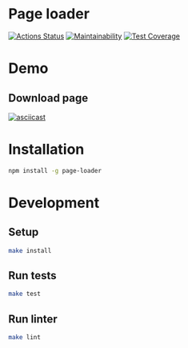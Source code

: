 #  Page loader

[![Actions Status](https://github.com/alex-popov-tech/backend-project-lvl3/workflows/CI/badge.svg)](https://github.com/alex-popov-tech/backend-project-lvl3/actions)
[![Maintainability](https://api.codeclimate.com/v1/badges/e80544abda5ef636d6f3/maintainability)](https://codeclimate.com/github/alex-popov-tech/backend-project-lvl3/maintainability)
[![Test Coverage](https://api.codeclimate.com/v1/badges/e80544abda5ef636d6f3/test_coverage)](https://codeclimate.com/github/alex-popov-tech/backend-project-lvl3/test_coverage)

# Demo

## Download page

[![asciicast](https://asciinema.org/a/jPbI7tUokD59MKB6StIqyQo7j.svg)](https://asciinema.org/a/jPbI7tUokD59MKB6StIqyQo7j)

# Installation

```sh
npm install -g page-loader
```

# Development

## Setup

```sh
make install
```

## Run tests

```sh
make test
```

## Run linter

```sh
make lint
```
